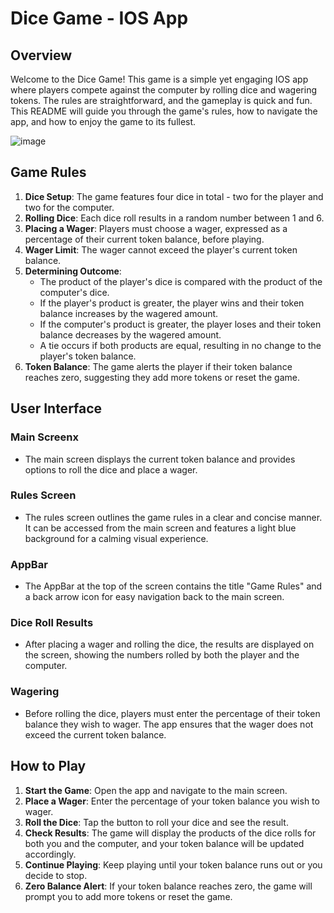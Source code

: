 # Dice Game - IOS App

## Overview

Welcome to the Dice Game! This game is a simple yet engaging IOS app where players compete against the computer by rolling dice and wagering tokens. The rules are straightforward, and the gameplay is quick and fun. This README will guide you through the game's rules, how to navigate the app, and how to enjoy the game to its fullest.

![image](https://github.com/dikshitapatel/Dice-game-IOS/assets/51240335/91e759ba-258e-4eea-8999-3ff18acd698e)

## Game Rules

1. **Dice Setup**: The game features four dice in total - two for the player and two for the computer.
2. **Rolling Dice**: Each dice roll results in a random number between 1 and 6.
3. **Placing a Wager**: Players must choose a wager, expressed as a percentage of their current token balance, before playing.
4. **Wager Limit**: The wager cannot exceed the player's current token balance.
5. **Determining Outcome**:
    - The product of the player's dice is compared with the product of the computer's dice.
    - If the player's product is greater, the player wins and their token balance increases by the wagered amount.
    - If the computer's product is greater, the player loses and their token balance decreases by the wagered amount.
    - A tie occurs if both products are equal, resulting in no change to the player's token balance.
6. **Token Balance**: The game alerts the player if their token balance reaches zero, suggesting they add more tokens or reset the game.

## User Interface

### Main Screenx
- The main screen displays the current token balance and provides options to roll the dice and place a wager.

### Rules Screen
- The rules screen outlines the game rules in a clear and concise manner. It can be accessed from the main screen and features a light blue background for a calming visual experience.

### AppBar
- The AppBar at the top of the screen contains the title "Game Rules" and a back arrow icon for easy navigation back to the main screen.

### Dice Roll Results
- After placing a wager and rolling the dice, the results are displayed on the screen, showing the numbers rolled by both the player and the computer.

### Wagering
- Before rolling the dice, players must enter the percentage of their token balance they wish to wager. The app ensures that the wager does not exceed the current token balance.

## How to Play

1. **Start the Game**: Open the app and navigate to the main screen.
2. **Place a Wager**: Enter the percentage of your token balance you wish to wager.
3. **Roll the Dice**: Tap the button to roll your dice and see the result.
4. **Check Results**: The game will display the products of the dice rolls for both you and the computer, and your token balance will be updated accordingly.
5. **Continue Playing**: Keep playing until your token balance runs out or you decide to stop.
6. **Zero Balance Alert**: If your token balance reaches zero, the game will prompt you to add more tokens or reset the game.

